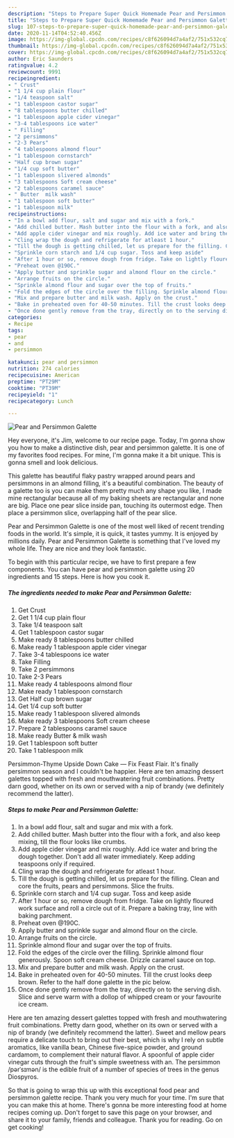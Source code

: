 ```yaml
---
description: "Steps to Prepare Super Quick Homemade Pear and Persimmon Galette"
title: "Steps to Prepare Super Quick Homemade Pear and Persimmon Galette"
slug: 107-steps-to-prepare-super-quick-homemade-pear-and-persimmon-galette
date: 2020-11-14T04:52:40.456Z
image: https://img-global.cpcdn.com/recipes/c8f626094d7a4af2/751x532cq70/pear-and-persimmon-galette-recipe-main-photo.jpg
thumbnail: https://img-global.cpcdn.com/recipes/c8f626094d7a4af2/751x532cq70/pear-and-persimmon-galette-recipe-main-photo.jpg
cover: https://img-global.cpcdn.com/recipes/c8f626094d7a4af2/751x532cq70/pear-and-persimmon-galette-recipe-main-photo.jpg
author: Eric Saunders
ratingvalue: 4.2
reviewcount: 9991
recipeingredient:
- " Crust"
- "1 1/4 cup plain flour"
- "1/4 teaspoon salt"
- "1 tablespoon castor sugar"
- "8 tablespoons butter chilled"
- "1 tablespoon apple cider vinegar"
- "3-4 tablespoons ice water"
- " Filling"
- "2 persimmons"
- "2-3 Pears"
- "4 tablespoons almond flour"
- "1 tablespoon cornstarch"
- "Half cup brown sugar"
- "1/4 cup soft butter"
- "1 tablespoon slivered almonds"
- "3 tablespoons Soft cream cheese"
- "2 tablespoons caramel sauce"
- " Butter  milk wash"
- "1 tablespoon soft butter"
- "1 tablespoon milk"
recipeinstructions:
- "In a bowl add flour, salt and sugar and mix with a fork."
- "Add chilled butter. Mash butter into the flour with a fork, and also keep mixing, till the flour looks like crumbs."
- "Add apple cider vinegar and mix roughly. Add ice water and bring the dough together. Don&#39;t add all water immediately. Keep adding teaspoons only if required."
- "Cling wrap the dough and refrigerate for atleast 1 hour."
- "Till the dough is getting chilled, let us prepare for the filling. Clean and core the fruits, pears and persimmons. Slice the fruits."
- "Sprinkle corn starch and 1/4 cup sugar. Toss and keep aside"
- "After 1 hour or so, remove dough from fridge. Take on lightly floured work surface and roll a circle out of it. Prepare a baking tray, line with baking parchment."
- "Preheat oven @190C."
- "Apply butter and sprinkle sugar and almond flour on the circle."
- "Arrange fruits on the circle."
- "Sprinkle almond flour and sugar over the top of fruits."
- "Fold the edges of the circle over the filling. Sprinkle almond flour generously. Spoon soft cream cheese. Drizzle caramel sauce on top."
- "Mix and prepare butter and milk wash. Apply on the crust."
- "Bake in preheated oven for 40-50 minutes. Till the crust looks deep brown. Refer to the half done galette in the pic below."
- "Once done gently remove from the tray, directly on to the serving dish. Slice and serve warm with a dollop of whipped cream or your favourite ice cream."
categories:
- Recipe
tags:
- pear
- and
- persimmon

katakunci: pear and persimmon 
nutrition: 274 calories
recipecuisine: American
preptime: "PT29M"
cooktime: "PT39M"
recipeyield: "1"
recipecategory: Lunch

---
```



![Pear and Persimmon Galette](https://img-global.cpcdn.com/recipes/c8f626094d7a4af2/751x532cq70/pear-and-persimmon-galette-recipe-main-photo.jpg)

Hey everyone, it's Jim, welcome to our recipe page. Today, I'm gonna show you how to make a distinctive dish, pear and persimmon galette. It is one of my favorites food recipes. For mine, I'm gonna make it a bit unique. This is gonna smell and look delicious.

This galette has beautiful flaky pastry wrapped around pears and persimmons in an almond filling, it&#39;s a beautiful combination. The beauty of a galette too is you can make them pretty much any shape you like, I made mine rectangular because all of my baking sheets are rectangular and none are big. Place one pear slice inside pan, touching its outermost edge. Then place a persimmon slice, overlapping half of the pear slice.

Pear and Persimmon Galette is one of the most well liked of recent trending foods in the world. It's simple, it is quick, it tastes yummy. It is enjoyed by millions daily. Pear and Persimmon Galette is something that I've loved my whole life. They are nice and they look fantastic.


To begin with this particular recipe, we have to first prepare a few components. You can have pear and persimmon galette using 20 ingredients and 15 steps. Here is how you cook it.

<!--inarticleads1-->

##### The ingredients needed to make Pear and Persimmon Galette:

1. Get  Crust
1. Get 1 1/4 cup plain flour
1. Take 1/4 teaspoon salt
1. Get 1 tablespoon castor sugar
1. Make ready 8 tablespoons butter chilled
1. Make ready 1 tablespoon apple cider vinegar
1. Take 3-4 tablespoons ice water
1. Take  Filling
1. Take 2 persimmons
1. Take 2-3 Pears
1. Make ready 4 tablespoons almond flour
1. Make ready 1 tablespoon cornstarch
1. Get Half cup brown sugar
1. Get 1/4 cup soft butter
1. Make ready 1 tablespoon slivered almonds
1. Make ready 3 tablespoons Soft cream cheese
1. Prepare 2 tablespoons caramel sauce
1. Make ready  Butter &amp; milk wash
1. Get 1 tablespoon soft butter
1. Take 1 tablespoon milk


Persimmon-Thyme Upside Down Cake — Fix Feast Flair. It&#39;s finally persimmon season and I couldn&#39;t be happier. Here are ten amazing dessert galettes topped with fresh and mouthwatering fruit combinations. Pretty darn good, whether on its own or served with a nip of brandy (we definitely recommend the latter). 

<!--inarticleads2-->

##### Steps to make Pear and Persimmon Galette:

1. In a bowl add flour, salt and sugar and mix with a fork.
1. Add chilled butter. Mash butter into the flour with a fork, and also keep mixing, till the flour looks like crumbs.
1. Add apple cider vinegar and mix roughly. Add ice water and bring the dough together. Don&#39;t add all water immediately. Keep adding teaspoons only if required.
1. Cling wrap the dough and refrigerate for atleast 1 hour.
1. Till the dough is getting chilled, let us prepare for the filling. Clean and core the fruits, pears and persimmons. Slice the fruits.
1. Sprinkle corn starch and 1/4 cup sugar. Toss and keep aside
1. After 1 hour or so, remove dough from fridge. Take on lightly floured work surface and roll a circle out of it. Prepare a baking tray, line with baking parchment.
1. Preheat oven @190C.
1. Apply butter and sprinkle sugar and almond flour on the circle.
1. Arrange fruits on the circle.
1. Sprinkle almond flour and sugar over the top of fruits.
1. Fold the edges of the circle over the filling. Sprinkle almond flour generously. Spoon soft cream cheese. Drizzle caramel sauce on top.
1. Mix and prepare butter and milk wash. Apply on the crust.
1. Bake in preheated oven for 40-50 minutes. Till the crust looks deep brown. Refer to the half done galette in the pic below.
1. Once done gently remove from the tray, directly on to the serving dish. Slice and serve warm with a dollop of whipped cream or your favourite ice cream.


Here are ten amazing dessert galettes topped with fresh and mouthwatering fruit combinations. Pretty darn good, whether on its own or served with a nip of brandy (we definitely recommend the latter). Sweet and mellow pears require a delicate touch to bring out their best, which is why I rely on subtle aromatics, like vanilla bean, Chinese five-spice powder, and ground cardamom, to complement their natural flavor. A spoonful of apple cider vinegar cuts through the fruit&#39;s simple sweetness with an. The persimmon /pərˈsɪmən/ is the edible fruit of a number of species of trees in the genus Diospyros. 

So that is going to wrap this up with this exceptional food pear and persimmon galette recipe. Thank you very much for your time. I'm sure that you can make this at home. There's gonna be more interesting food at home recipes coming up. Don't forget to save this page on your browser, and share it to your family, friends and colleague. Thank you for reading. Go on get cooking!
